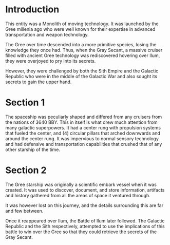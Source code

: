 # Introduction

This entity was a Monolith of moving technology.
It was launched by the Gree millenia ago who were well known for their expertise in advanced transportation and weapon technology.

The Gree over time descended into a more primitive species, losing the knowledge they once had.
Thus, when the Gray Secant, a massive cruiser filled with ancient Gree technology was rediscovered hovering over Ilum, they were overjoyed to pry into its secrets.

However, they were challenged by both the Sith Empire and the Galactic Republic who were in the middle of the Galactic War and also sought its secrets to gain the upper hand.

# Section 1

The spaceship was peculiarly shaped and differed from any cruisers from the nations of 3640 BBY.
This in itself is what drew much attention from many galactic superpowers.
It had a center rung with propulsion systems that fueled the center, and (4) circular pillars that arched downwards and around the center rung.
It was impervious to normal sensory technology and had defensive and transportation capabilities that crushed that of any other starship of the time.

# Section 2

The Gree starship was originally a scientific embark vessel when it was created.
It was used to discover, document, and store information, artifacts and history gathered from all the areas of space it ventured through.

It was however lost on this journey, and the details surrounding this are far and few between.

Once it reappeared over Ilum, the Battle of Ilum later followed.
The Galactic Republic and the Sith respectively, attempted to use the implications of this battle to win over the Gree so that they could retrieve the secrets of the Gray Secant.
